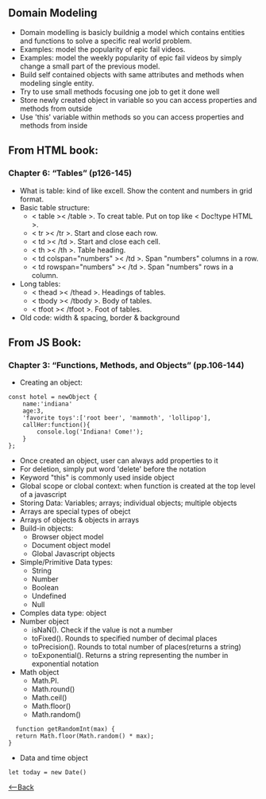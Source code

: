 ## Domain Modeling
* Domain modelling is basicly buildnig a model which contains entities and functions to solve a specific real world problem.
* Examples: model the popularity of epic fail videos.
* Examples: model the weekly popularity of epic fail videos by simply change a small part of the previous model.
* Build self contained objects with same attributes and methods when modeling  single entity.
* Try to use small methods focusing one job to get it done well
* Store newly created object in variable so you can access properties and methods from outside
* Use 'this' variable within methods so you can access properties and methods from inside



## From HTML book:

### Chapter 6: “Tables” (p126-145)
* What is table: kind of like excell. Show the content and numbers in grid format.
* Basic table structure:
  * < table >< /table >. To creat table. Put on top like < Doc!type HTML >.
  * < tr >< /tr >. Start and close each row.
  * < td >< /td >. Start and close each cell.
  * < th >< /th >. Table heading.
  * < td colspan="numbers" >< /td >. Span "numbers" columns in a row.
  * < td rowspan="numbers" >< /td >. Span "numbers" rows in a column.
* Long tables:
  * < thead >< /thead >. Headings of tables.
  * < tbody >< /tbody >. Body of tables.
  * < tfoot >< /tfoot >. Foot of tables.
* Old code: width & spacing, border & background

## From JS Book:

### Chapter 3: “Functions, Methods, and Objects” (pp.106-144)
* Creating an object:
```
const hotel = newObject {
    name:'indiana'
    age:3,
    'favorite toys':['root beer', 'mammoth', 'lollipop'],
    callHer:function(){
        console.log('Indiana! Come!');
    }
};
```
* Once created an object, user can always add properties to it
* For deletion, simply put word 'delete' before the notation
* Keyword "this" is commonly used inside object
* Global scope or clobal context: when function is created at the top level of a javascript
* Storing Data: Variables; arrays; individual objects; multiple objects
* Arrays are special types of obejct
* Arrays of objects & objects in arrays
* Build-in objects:
  * Browser object model
  * Document object model
  * Global Javascript objects
* Simple/Primitive Data types: 
  * String 
  * Number
  * Boolean
  * Undefined
  * Null
* Comples data type: object
* Number object
  * isNaN(). Check if the value is not a number
  * toFixed(). Rounds to specified number of decimal places
  * toPrecision(). Rounds to total number of places(returns a string)
  * toExponential(). Returns a string representing the number in exponential notation
* Math object
  * Math.PI.
  * Math.round()
  * Math.ceil()
  * Math.floor()
  * Math.random()
```
  function getRandomInt(max) {
  return Math.floor(Math.random() * max);
}
```
* Data and time object
```
let today = new Date()
```

[<--Back](README.md)